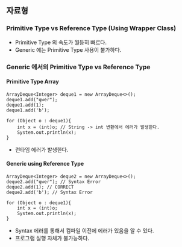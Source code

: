 ## 자료형
### Primitive Type vs Reference Type (Using Wrapper Class)
* Primitive Type 의 속도가 월등히 빠르다.
* Generic 에는 Primitive Type 사용이 불가하다.

### Generic 에서의 Primitive Type vs Reference Type
#### Primitive Type Array
~~~
ArrayDeque<Integer> deque1 = new ArrayDeque<>();
deque1.add("qwer");
deque1.add(1); 
deque1.add('b'); 

for (Object o : deque1){
    int x = (int)o; // String -> int 변환에서 에러가 발생한다.
    System.out.println(x);
}
~~~
* 런타임 에러가 발생한다.
#### Generic using Reference Type
~~~
ArrayDeque<Integer> deque2 = new ArrayDeque<>();
deque2.add("qwer"); // Syntax Error
deque2.add(1); // CORRECT
deque2.add('b'); // Syntax Error

for (Object o : deque1){
    int x = (int)o; 
    System.out.println(x);
}
~~~
* Syntax 에러를 통해서 컴파일 이전에 에러가 있음을 알 수 있다.
* 프로그램 실행 자체가 불가능하다.

